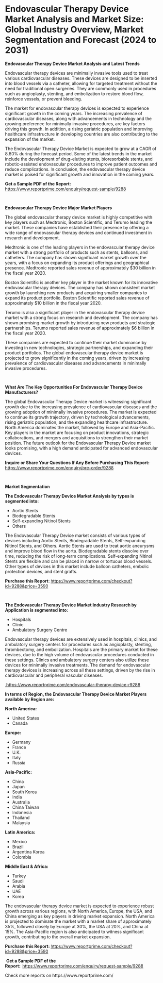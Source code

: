 <p><h1>Endovascular Therapy Device Market Analysis and Market Size: Global Industry Overview, Market Segmentation and Forecast (2024 to 2031)</h1></p><p><strong>Endovascular Therapy Device Market Analysis and Latest Trends</strong></p>
<p><p>Endovascular therapy devices are minimally invasive tools used to treat various cardiovascular diseases. These devices are designed to be inserted into blood vessels via a catheter, allowing for targeted treatment without the need for traditional open surgeries. They are commonly used in procedures such as angioplasty, stenting, and embolization to restore blood flow, reinforce vessels, or prevent bleeding.</p><p>The market for endovascular therapy devices is expected to experience significant growth in the coming years. The increasing prevalence of cardiovascular diseases, along with advancements in technology and the growing preference for minimally invasive procedures, are key factors driving this growth. In addition, a rising geriatric population and improving healthcare infrastructure in developing countries are also contributing to the expansion of the market.</p><p>The Endovascular Therapy Device Market is expected to grow at a CAGR of 8.80% during the forecast period. Some of the latest trends in the market include the development of drug-eluting stents, bioresorbable stents, and robotic-assisted endovascular procedures to improve patient outcomes and reduce complications. In conclusion, the endovascular therapy device market is poised for significant growth and innovation in the coming years.</p></p>
<p><strong>Get a Sample PDF of the Report:&nbsp;</strong> <a href="https://www.reportprime.com/enquiry/request-sample/9288">https://www.reportprime.com/enquiry/request-sample/9288</a></p>
<p>&nbsp;</p>
<p><strong>Endovascular Therapy Device Major Market Players</strong></p>
<p><p>The global endovascular therapy device market is highly competitive with key players such as Medtronic, Boston Scientific, and Terumo leading the market. These companies have established their presence by offering a wide range of endovascular therapy devices and continued investment in research and development.</p><p>Medtronic is one of the leading players in the endovascular therapy device market with a strong portfolio of products such as stents, balloons, and catheters. The company has shown significant market growth over the years, with a focus on expanding its product offerings and geographical presence. Medtronic reported sales revenue of approximately $30 billion in the fiscal year 2020.</p><p>Boston Scientific is another key player in the market known for its innovative endovascular therapy devices. The company has shown consistent market growth by launching new products and acquiring smaller companies to expand its product portfolio. Boston Scientific reported sales revenue of approximately $10 billion in the fiscal year 2020.</p><p>Terumo is also a significant player in the endovascular therapy device market with a strong focus on research and development. The company has shown promising market growth by introducing new products and strategic partnerships. Terumo reported sales revenue of approximately $6 billion in the fiscal year 2020.</p><p>These companies are expected to continue their market dominance by investing in new technologies, strategic partnerships, and expanding their product portfolios. The global endovascular therapy device market is projected to grow significantly in the coming years, driven by increasing prevalence of cardiovascular diseases and advancements in minimally invasive procedures.</p></p>
<p>&nbsp;</p>
<p><strong>What Are The Key Opportunities For Endovascular Therapy Device Manufacturers?</strong></p>
<p><p>The global Endovascular Therapy Device market is witnessing significant growth due to the increasing prevalence of cardiovascular diseases and the growing adoption of minimally invasive procedures. The market is expected to continue its growth trajectory, driven by technological advancements, rising geriatric population, and the expanding healthcare infrastructure. North America dominates the market, followed by Europe and Asia-Pacific. Key players in the market are focusing on product innovations, strategic collaborations, and mergers and acquisitions to strengthen their market position. The future outlook for the Endovascular Therapy Device market looks promising, with a high demand anticipated for advanced endovascular devices.</p></p>
<p><strong>Inquire or Share Your Questions If Any Before Purchasing This Report:</strong> <a href="https://www.reportprime.com/enquiry/pre-order/9288">https://www.reportprime.com/enquiry/pre-order/9288</a></p>
<p>&nbsp;</p>
<p><strong>Market Segmentation</strong></p>
<p><strong>The Endovascular Therapy Device Market Analysis by types is segmented into:</strong></p>
<p><ul><li>Aortic Stents</li><li>Biodegradable Stents</li><li>Self-expanding Nitinol Stents</li><li>Others</li></ul></p>
<p><p>The Endovascular Therapy Device market consists of various types of devices including Aortic Stents, Biodegradable Stents, Self-expanding Nitinol Stents, and Others. Aortic Stents are used to treat aortic aneurysms and improve blood flow in the aorta. Biodegradable stents dissolve over time, reducing the risk of long-term complications. Self-expanding Nitinol Stents are flexible and can be placed in narrow or tortuous blood vessels. Other types of devices in this market include balloon catheters, embolic protection devices, and stent grafts.</p></p>
<p><strong>Purchase this Report:&nbsp;</strong><a href="https://www.reportprime.com/checkout?id=9288&price=3590">https://www.reportprime.com/checkout?id=9288&price=3590</a></p>
<p>&nbsp;</p>
<p><strong>The Endovascular Therapy Device Market Industry Research by Application is segmented into:</strong></p>
<p><ul><li>Hospitals</li><li>Clinic</li><li>Ambulatory Surgery Centre</li></ul></p>
<p><p>Endovascular therapy devices are extensively used in hospitals, clinics, and ambulatory surgery centers for procedures such as angioplasty, stenting, thrombectomy, and embolization. Hospitals are the primary market for these devices, due to the high volume of endovascular procedures conducted in these settings. Clinics and ambulatory surgery centers also utilize these devices for minimally invasive treatments. The demand for endovascular therapy devices is increasing across all these settings, driven by the rise in cardiovascular and peripheral vascular diseases.</p></p>
<p><a href="https://www.reportprime.com/endovascular-therapy-device-r9288">&nbsp;https://www.reportprime.com/endovascular-therapy-device-r9288</a></p>
<p><strong>In terms of Region, the Endovascular Therapy Device Market Players available by Region are:</strong></p>
<p>
    <p> <strong> North America: </strong>
        <ul>
            <li>United States</li>
            <li>Canada</li>
        </ul>
        </p> 
    <p> <strong> Europe: </strong>
        <ul>
            <li>Germany</li>
            <li>France</li>
            <li>U.K.</li>
            <li>Italy</li>
            <li>Russia</li>
        </ul>
        </p> 
    <p> <strong> Asia-Pacific: </strong>
        <ul>
            <li>China</li>
            <li>Japan</li>
            <li>South Korea</li>
            <li>India</li>
            <li>Australia</li>
            <li>China Taiwan</li>
            <li>Indonesia</li>
            <li>Thailand</li>
            <li>Malaysia</li>
        </ul>
        </p> 
    <p> <strong> Latin America: </strong>
        <ul>
            <li>Mexico</li>
            <li>Brazil</li>
            <li>Argentina Korea</li>
            <li>Colombia</li>
        </ul>
        </p> 
    <p> <strong> Middle East & Africa: </strong>
        <ul>
            <li>Turkey</li>
            <li>Saudi</li>
            <li>Arabia</li>
            <li>UAE</li>
            <li>Korea</li>
        </ul>
    </p>
    </p>
<p><p>The endovascular therapy device market is expected to experience robust growth across various regions, with North America, Europe, the USA, and China emerging as key players in driving market expansion. North America is projected to dominate the market with a market share of approximately 35%, followed closely by Europe at 30%, the USA at 20%, and China at 15%. The Asia-Pacific region is also anticipated to witness significant growth, contributing to the overall market expansion.</p></p>
<p><strong>Purchase this Report: </strong><a href="https://www.reportprime.com/checkout?id=9288&price=3590">https://www.reportprime.com/checkout?id=9288&price=3590</a></p>
<p>&nbsp;<strong>Get a Sample PDF of the Report:&nbsp;&nbsp;</strong><a href="https://www.reportprime.com/enquiry/request-sample/9288">https://www.reportprime.com/enquiry/request-sample/9288</a></p>
<p><strong></strong></p>
<p>Check more reports on https://www.reportprime.com/</p>